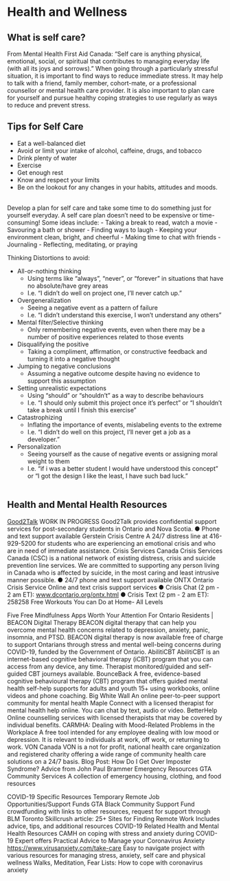 
# Health and Wellness

## What is self care?
From Mental Health First Aid Canada: “Self care is anything physical, emotional, social, or spiritual that contributes to managing everyday life (with all its joys and sorrows).”
When going through a particularly stressful situation, it is important to find ways to reduce immediate stress. It may help to talk with a friend, family member, cohort-mate, or a professional counsellor or mental health care provider. It is also important to plan care for yourself and pursue healthy coping strategies to use regularly as ways to reduce and prevent stress.

## Tips for Self Care
- Eat a well-balanced diet
- Avoid or limit your intake of alcohol, caffeine, drugs, and tobacco
- Drink plenty of water
- Exercise
- Get enough rest
- Know and respect your limits
- Be on the lookout for any changes in your habits, attitudes and moods.
</br>
Develop a plan for self care and take some time to do something just for yourself everyday. A self care
plan doesn’t need to be expensive or time-consuming! Some ideas include:
- Taking a break to read, watch a movie
- Savouring a bath or shower
- Finding ways to laugh
- Keeping your environment clean, bright, and cheerful
- Making time to chat with friends
- Journaling
- Reflecting, meditating, or praying
</br>

Thinking Distortions to avoid:
- All-or-nothing thinking
  - Using terms like “always”, “never”, or “forever” in situations that have no absolute/have grey areas
  - I.e. “I didn’t do well on project one, I’ll never catch up.”
- Overgeneralization
  - Seeing a negative event as a pattern of failure 
  - I.e. “I didn’t understand this exercise, I won’t understand any others”
- Mental filter/Selective thinking
  - Only remembering negative events, even when there may be a number of positive experiences related to those events 
- Disqualifying the positive
  - Taking a compliment, affirmation, or constructive feedback and turning it into a negative thought
- Jumping to negative conclusions
  - Assuming a negative outcome despite having no evidence to support this assumption
- Setting unrealistic expectations
  - Using “should” or “shouldn’t” as a way to describe behaviours
  - I.e. “I should only submit this project once it’s perfect” or “I shouldn’t take a break until I finish this exercise”
- Catastrophizing
  - Inflating the importance of events, mislabeling events to the extreme 
  - I.e. “I didn’t do well on this project, I’ll never get a job as a developer.”
- Personalization
  - Seeing yourself as the cause of negative events or assigning moral weight to them
  - I.e. “if i was a better student I would have understood this concept” or “I got the design I like the least, I have such bad luck.”
</br></br>

## Health and Mental Health Resources
[Good2Talk](/https://good2talk.ca/) WORK IN PROGRESS
Good2Talk provides confidential support services for post-secondary students in Ontario and Nova Scotia.
● Phone and text support available
Gerstein Crisis Centre
A 24/7 distress line at 416-929-5200 for students who are experiencing an emotional crisis and who are in need of immediate assistance.
Crisis Services Canada
Crisis Services Canada (CSC) is a national network of existing distress, crisis and suicide prevention line services. We are committed to supporting any person living in Canada who is affected by suicide, in the most caring and least intrusive manner possible.
● 24/7 phone and text support available
ONTX Ontario Crisis Service
Online and text crisis support services
● Crisis Chat (2 pm - 2 am ET): ​www.dcontario.org/ontx.html
● Crisis Text (2 pm - 2 am ET): 258258
Free Workouts You can Do at Home- All Levels
      
  Five Free Mindfulness Apps Worth Your Attention
For Ontario Residents | BEACON Digital Therapy
BEACON digital therapy that can help you overcome mental health concerns related to depression, anxiety, panic, insomnia, and PTSD. BEACON digital therapy is now available free of charge to support Ontarians through stress and mental well-being concerns during COVID-19, funded by the Government of Ontario.
AbilitiCBT
AbilitiCBT is an internet-based cognitive behavioral therapy (iCBT) program that you can access from any device, any time. Therapist monitored/guided and self-guided CBT journeys available.
BounceBack
A free, evidence-based cognitive behavioural therapy (CBT) program that offers guided mental health self-help supports for adults and youth 15+ using workbooks, online videos and phone coaching.
Big White Wall
An online peer-to-peer support community for mental health
Maple
Connect with a licensed therapist for mental health help online. You can chat by text, audio or video.
BetterHelp
Online counselling services with licensed therapists that may be covered by individual benefits.
CARMHA: Dealing with Mood-Related Problems in the Workplace
A free tool intended for any employee dealing with low mood or depression. It is relevant to individuals at work, off work, or returning to work.
VON Canada
VON is a not for profit, national health care organization and registered charity offering a wide range of community health care solutions on a 24/7 basis.
Blog Post: How Do I Get Over Imposter Syndrome?
Advice from John Paul Brammer Emergency Resources
GTA Community Services
A collection of emergency housing, clothing, and food resources
            
 COVID-19 Specific Resources
Temporary Remote Job Opportunities/Support Funds
GTA Black Community Support Fund
crowdfunding with links to other resources, request for support through BLM Toronto
Skillcrush article: ​25+ Sites for Finding Remote Work Includes advice, tips, and additional resources
COVID-19 Related Health and Mental Health Resources
CAMH on coping with stress and anxiety during COVID-19
Expert offers Practical Advice to Manage your Coronavirus Anxiety
https://www.virusanxiety.com/take-care
Easy to navigate project with various resources for managing stress, anxiety, self care and physical wellness
Walks, Meditation, Fear Lists: How to cope with coronavirus anxiety
